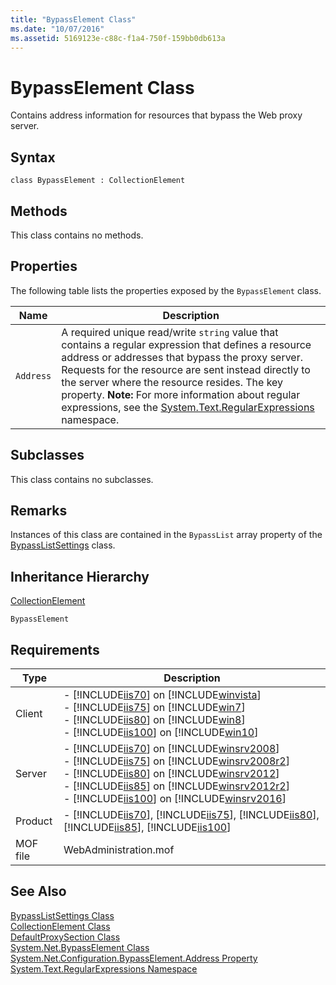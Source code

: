 ```yaml
---
title: "BypassElement Class"
ms.date: "10/07/2016"
ms.assetid: 5169123e-c88c-f1a4-750f-159bb0db613a
---
```

# BypassElement Class
Contains address information for resources that bypass the Web proxy server.  
  
## Syntax  
  
```vbs  
class BypassElement : CollectionElement  
```  
  
## Methods  
 This class contains no methods.  
  
## Properties  
 The following table lists the properties exposed by the `BypassElement` class.  
  
|Name|Description|  
|----------|-----------------|  
|`Address`|A required unique read/write `string` value that contains a regular expression that defines a resource address or addresses that bypass the proxy server. Requests for the resource are sent instead directly to the server where the resource resides. The key property. **Note:**  For more information about regular expressions, see the [System.Text.RegularExpressions](http://go.microsoft.com/fwlink/?LinkId=73545) namespace.|  
  
## Subclasses  
 This class contains no subclasses.  
  
## Remarks  
 Instances of this class are contained in the `BypassList` array property of the [BypassListSettings](../wmi-provider/bypasslistsettings-class.md) class.  
  
## Inheritance Hierarchy  
 [CollectionElement](../wmi-provider/collectionelement-class.md)  
  
 `BypassElement`  
  
## Requirements  
  
|Type|Description|  
|----------|-----------------|  
|Client|-   [!INCLUDE[iis70](../wmi-provider/includes/iis70-md.md)] on [!INCLUDE[winvista](../wmi-provider/includes/winvista-md.md)]<br />-   [!INCLUDE[iis75](../wmi-provider/includes/iis75-md.md)] on [!INCLUDE[win7](../wmi-provider/includes/win7-md.md)]<br />-   [!INCLUDE[iis80](../wmi-provider/includes/iis80-md.md)] on [!INCLUDE[win8](../wmi-provider/includes/win8-md.md)]<br />-   [!INCLUDE[iis100](../wmi-provider/includes/iis100-md.md)] on [!INCLUDE[win10](../wmi-provider/includes/win10-md.md)]|  
|Server|-   [!INCLUDE[iis70](../wmi-provider/includes/iis70-md.md)] on [!INCLUDE[winsrv2008](../wmi-provider/includes/winsrv2008-md.md)]<br />-   [!INCLUDE[iis75](../wmi-provider/includes/iis75-md.md)] on [!INCLUDE[winsrv2008r2](../wmi-provider/includes/winsrv2008r2-md.md)]<br />-   [!INCLUDE[iis80](../wmi-provider/includes/iis80-md.md)] on [!INCLUDE[winsrv2012](../wmi-provider/includes/winsrv2012-md.md)]<br />-   [!INCLUDE[iis85](../wmi-provider/includes/iis85-md.md)] on [!INCLUDE[winsrv2012r2](../wmi-provider/includes/winsrv2012r2-md.md)]<br />-   [!INCLUDE[iis100](../wmi-provider/includes/iis100-md.md)] on [!INCLUDE[winsrv2016](../wmi-provider/includes/winsrv2016-md.md)]|  
|Product|-   [!INCLUDE[iis70](../wmi-provider/includes/iis70-md.md)], [!INCLUDE[iis75](../wmi-provider/includes/iis75-md.md)], [!INCLUDE[iis80](../wmi-provider/includes/iis80-md.md)], [!INCLUDE[iis85](../wmi-provider/includes/iis85-md.md)], [!INCLUDE[iis100](../wmi-provider/includes/iis100-md.md)]|  
|MOF file|WebAdministration.mof|  
  
## See Also  
 [BypassListSettings Class](../wmi-provider/bypasslistsettings-class.md)   
 [CollectionElement Class](../wmi-provider/collectionelement-class.md)   
 [DefaultProxySection Class](../wmi-provider/defaultproxysection-class.md)   
 [System.Net.BypassElement Class](http://go.microsoft.com/fwlink/?LinkID=70908)   
 [System.Net.Configuration.BypassElement.Address Property](http://go.microsoft.com/fwlink/?LinkId=70909)   
 [System.Text.RegularExpressions Namespace](http://go.microsoft.com/fwlink/?LinkId=73545)